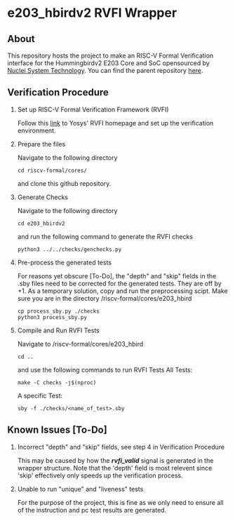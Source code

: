 e203_hbirdv2 RVFI Wrapper
===============================

About
-----

This repository hosts the project to make an RISC-V Formal Verification interface for the Hummingbirdv2 E203 Core and SoC opensourced by [Nuclei System Technology](www.nucleisys.com). You can find the parent repository [here](https://github.com/riscv-mcu/e203_hbirdv2).

Verification Procedure
-----

1. Set up RISC-V Formal Verification Framework (RVFI)
    
    Follow this [link](https://github.com/YosysHQ/riscv-formal) to Yosys' RVFI homepage and set up the verification environment.

2. Prepare the files

    Navigate to the following directory

    ```
    cd riscv-formal/cores/
    ```

    and clone this github repository.

3. Generate Checks

    Navigate to the following directory
    ```
    cd e203_hbirdv2
    ```

    and run the following command to generate the RVFI checks
    ```
    python3 ../../checks/genchecks.py
    ```

4. Pre-process the generated tests

    For reasons yet obscure [To-Do], the "depth" and "skip" fields in the .sby files need to be corrected for the generated tests. They are off by +1. As a temporary solution, copy and run the preprocessing scipt. Make sure you are in the directory /riscv-formal/cores/e203_hbird
    ```
    cp process_sby.py ./checks
    python3 process_sby.py
    ```

5. Compile and Run RVFI Tests

    Navigate to /riscv-formal/cores/e203_hbird
    ```
    cd ..
    ```

    and use the following commands to run RVFI Tests
    All Tests:
    ```
    make -C checks -j$(nproc)
    ```

    A specific Test:
    ```
    sby -f ./checks/<name_of_test>.sby
    ```

Known Issues [To-Do]
-----

1. Incorrect "depth" and "skip" fields, see step 4 in Verification Procedure

    This may be caused by how the **_rvfi_valid_** signal is generated in the wrapper structure. Note that the 'depth' field is most relevent since 'skip' effectively only speeds up the verification process.

2. Unable to run "unique" and "liveness" tests

    For the purpose of the project, this is fine as we only need to ensure all of the instruction and pc test results are generated.